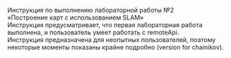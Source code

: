 Инструкция по выполнению лабораторной работы №2  
«Построение карт с использованием SLAM»  
Инструкция предусматривает, что первая лабораторная работа выполнена, и пользователь умеет работать с remoteApi.  
Инструкция предназначена для неопытных пользователей, поэтому некоторые моменты показаны крайне подробно (version for chainikov).  
